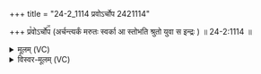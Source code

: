 +++
title = "24-2_1114 प्रवोऽर्चोप 2421114"

+++
प्र꣡वोऽर्चो꣢꣯प (अर्चन्त्यर्कं मरुतः स्वर्का आ स्तोभति श्रुतो युवा स इन्द्रः ) ॥ 24-2:1114 ॥

<details><summary>मूलम् (VC)</summary>

अर्च꣢꣯न्त्यर्कं मरुतः स्वर्का आ स्तोभति श्रुतो युवा स इन्द्रः ॥१११४॥
</details>

<details><summary>विस्वर-मूलम् (VC)</summary>

अर्चन्त्यर्कं मरुतः स्वर्का आ स्तोभति श्रुतो युवा स इन्द्रः ॥१११४॥
</details>